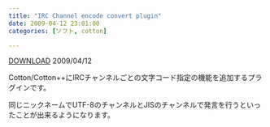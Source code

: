 ```yaml
---
title: "IRC Channel encode convert plugin"
date: 2009-04-12 23:01:00
categories: [ソフト, cotton]

---
```


<div><a href="/files/chenc001.zip">DOWNLOAD</a> 2009/04/12
</div>

Cotton/Cotton++にIRCチャンネルごとの文字コード指定の機能を追加するプラグインです。 

同じニックネームでUTF-8のチャンネルとJISのチャンネルで発言を行うといったことが出来るようになります。
